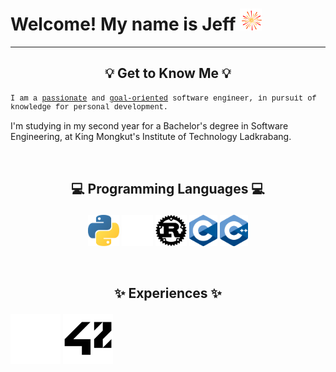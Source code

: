 # Welcome! My name is Jeff <img src="./assets/firework.gif" width="35" height="35">

---

## <p align="center">💡 Get to Know Me 💡</p>

<p style="font-family:'Courier New'; font-size:12px;">
I am a <u>passionate</u> and <u>goal-oriented</u> software engineer, in pursuit of knowledge for personal development.

I'm studying in my second year for a Bachelor's degree in Software Engineering, at King Mongkut's Institute of Technology Ladkrabang.
</p>

<br>

## <p align="center">💻 Programming Languages 💻</p>

<div> <p align="center">
 <img height="50em" src="./assets/python.png?raw=true" />
 <img height="50em" src="./assets/rust_dark.png?raw=true#gh-dark-mode-only" />
 <img height="50em" src="./assets/rust_light.png?raw=true#gh-light-mode-only" />
 <img height="50em" src="./assets/c.png?raw=true" />
 <img height="50em" src="./assets/cpp.png?raw=true" />
</div> </p>

<br>

## <p align="center">✨ Experiences ✨</p>

<div>
 <img height="80em" src="./assets/42_dark.png?raw=true#gh-dark-mode-only" />
 <img height="80em" src="./assets/42_light.png?raw=true#gh-light-mode-only" />
</div>

<br>
